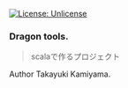 [![License: Unlicense](https://img.shields.io/badge/license-Unlicense-blue.svg)](http://unlicense.org/)

### Dragon tools.

> scalaで作るプロジェクト

Author Takayuki Kamiyama.